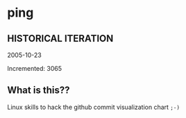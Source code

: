 # ping

## HISTORICAL ITERATION
2005-10-23

Incremented: 3065

## What is this?? 
Linux skills to hack the github commit visualization chart `;-)`
